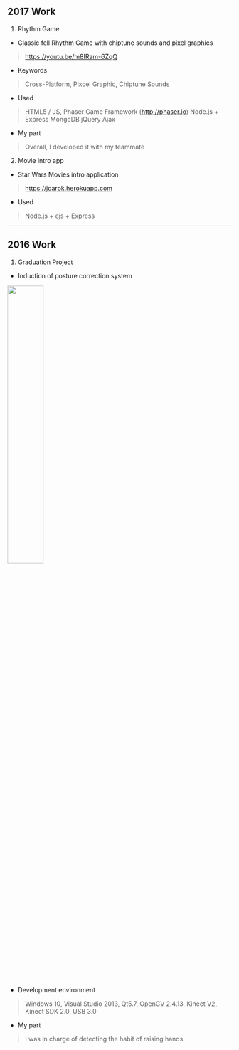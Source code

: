 ## 2017 Work

1. Rhythm Game

* Classic fell Rhythm Game with chiptune sounds and pixel graphics
> https://youtu.be/m8IRam-6ZqQ
* Keywords
> Cross-Platform, Pixcel Graphic, Chiptune Sounds
* Used
> HTML5 / JS, Phaser Game Framework (http://phaser.io)
> Node.js + Express
> MongoDB
> jQuery Ajax
* My part
> Overall, I developed it with my teammate

2. Movie intro app

* Star Wars Movies intro application
> https://joarok.herokuapp.com
* Used
> Node.js + ejs + Express
* * *

## 2016 Work

1. Graduation Project

* Induction of posture correction system
<div>
<img src="https://blogfiles.pstatic.net/MjAxODA0MDJfOTgg/MDAxNTIyNjU0MTg1NTcx.byYzdsAgbNyplCLoM2cFSFRssMCCWAV538PL1HGt1FIg.-WAWe10Y1WM4IjfnY-WAQFJ7mBgBn_KvIpD5VyhC0-Ug.PNG.whwoals18/%EC%8A%A4%ED%81%AC%EB%A6%B0%EC%83%B7_2018-04-02_%EC%98%A4%ED%9B%84_4.29.12.png" width="40%">
  </div>

* Development environment
> Windows 10, Visual Studio 2013, Qt5.7, OpenCV 2.4.13, Kinect V2, Kinect SDK 2.0, USB 3.0
* My part
> I was in charge of detecting the habit of raising hands
